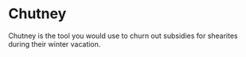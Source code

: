# Chutney

Chutney is the tool you would use to churn out subsidies for shearites during their winter vacation.
